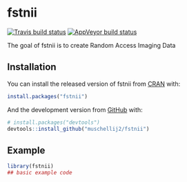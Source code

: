 
<!-- README.md is generated from README.Rmd. Please edit that file -->

# fstnii

<!-- badges: start -->

[![Travis build
status](https://travis-ci.com/muschellij2/fstnii.svg?branch=master)](https://travis-ci.com/muschellij2/fstnii)
[![AppVeyor build
status](https://ci.appveyor.com/api/projects/status/github/muschellij2/fstnii?branch=master&svg=true)](https://ci.appveyor.com/project/muschellij2/fstnii)
<!-- badges: end -->

The goal of fstnii is to create Random Access Imaging Data

## Installation

You can install the released version of fstnii from
[CRAN](https://CRAN.R-project.org) with:

``` r
install.packages("fstnii")
```

And the development version from [GitHub](https://github.com/) with:

``` r
# install.packages("devtools")
devtools::install_github("muschellij2/fstnii")
```

## Example

``` r
library(fstnii)
## basic example code
```
